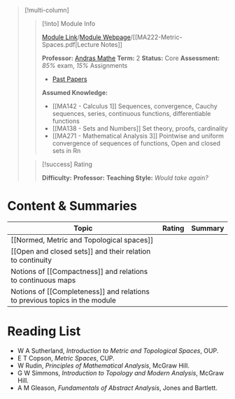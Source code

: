 > [!multi-column]
>> [!into] Module Info
>> 
>> [Module Link](https://courses.warwick.ac.uk/modules/2024/MA222-10)/[Module Webpage](https://warwick.ac.uk/fac/sci/maths/currentstudents/ughandbook/ext/ma222/)/[[MA222-Metric-Spaces.pdf|Lecture Notes]]
>> 
>> **Professor:** [Andras Mathe](https://warwick.ac.uk/fac/sci/maths/people/staff/Andras_Mathe/)
>> **Term:** 2
>> **Status:** Core 
>> **Assessment:** *85%* exam, *15%* Assignments
>> -  [Past Papers](https://warwick.ac.uk/exampapers?q=MA222)
>> 
>> **Assumed Knowledge:**
>> - [[MA142 - Calculus 1]] Sequences, convergence, Cauchy sequences, series, continuous functions, differentiable functions 
>> - [[MA138 - Sets and Numbers]] Set theory, proofs, cardinality
>> - [[MA271 - Mathematical Analysis 3]] Pointwise and uniform convergence of sequences of functions, Open and closed sets in Rn
>
>> [!success] Rating
>> 
>> **Difficulty:** 
>> **Professor:** 
>> **Teaching Style:**
>> *Would take again?* 
# Content & Summaries
| Topic                                                                      | Rating | Summary |
| -------------------------------------------------------------------------- | ------ | ------- |
| [[Normed, Metric and Topological spaces]]                                  |        |         |
| [[Open and closed sets]] and their relation to continuity                  |        |         |
| Notions of [[Compactness]] and relations to continuous maps                |        |         |
| Notions of [[Completeness]] and relations to previous topics in the module |        |         |
# Reading List
- W A Sutherland, _Introduction to Metric and Topological Spaces_, OUP. 
- E T Copson, _Metric Spaces_, CUP.  
- W Rudin, _Principles of Mathematical Analysis_, McGraw Hill.  
- G W Simmons, _Introduction to Topology and Modern Analysis_, McGraw Hill.  
- A M Gleason, _Fundamentals of Abstract Analysis_, Jones and Bartlett.
